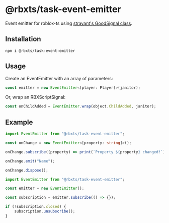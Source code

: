 # @rbxts/task-event-emitter

Event emitter for roblox-ts using [stravant's GoodSignal class](https://devforum.roblox.com/t/lua-signal-class-comparison-optimal-goodsignal-class/1387063).

## Installation

```
npm i @rbxts/task-event-emitter
```

## Usage

Create an EventEmitter with an array of parameters:

```ts
const emitter = new EventEmitter<[player: Player]>(janitor);
```

Or, wrap an RBXScriptSignal:

```ts
const onChildAdded = EventEmitter.wrap(object.ChildAdded, janitor);
```

## Example

```ts
import EventEmitter from "@rbxts/task-event-emitter";

const onChange = new EventEmitter<[property: string]>();

onChange.subscribe((property) => print(`Property ${property} changed!`));

onChange.emit("Name");

onChange.dispose();
```

```ts
import EventEmitter from "@rbxts/task-event-emitter";

const emitter = new EventEmitter();

const subscription = emitter.subscribe(() => {});

if (!subscription.closed) {
	subscription.unsubscribe();
}
```
